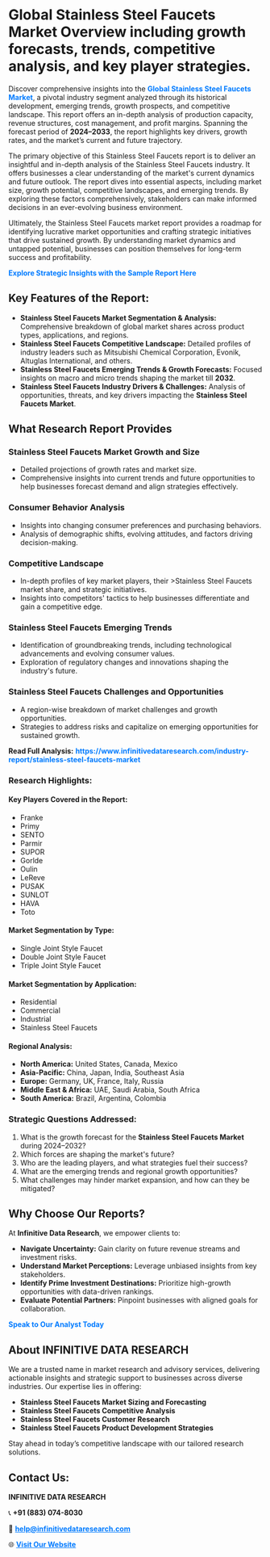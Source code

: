 <h1>Global Stainless Steel Faucets Market Overview including growth forecasts, trends, competitive analysis, and key player strategies.</h1>
<p>
Discover comprehensive insights into the 
<a href="https://www.infinitivedataresearch.com/industry-report/stainless-steel-faucets-market" rel="dofollow" style="color: #007BFF; text-decoration: none;"><strong>Global Stainless Steel Faucets Market</strong></a>, a pivotal industry segment analyzed through its historical development, emerging trends, growth prospects, and competitive landscape. This report offers an in-depth analysis of production capacity, revenue structures, cost management, and profit margins. Spanning the forecast period of <strong>2024–2033</strong>, the report highlights key drivers, growth rates, and the market’s current and future trajectory.
</p>
<p>
The primary objective of this Stainless Steel Faucets report is to deliver an insightful and in-depth analysis of the Stainless Steel Faucets industry. It offers businesses a clear understanding of the market's current dynamics and future outlook. The report dives into essential aspects, including market size, growth potential, competitive landscapes, and emerging trends. By exploring these factors comprehensively, stakeholders can make informed decisions in an ever-evolving business environment.
</p>
<p>
Ultimately, the Stainless Steel Faucets market report provides a roadmap for identifying lucrative market opportunities and crafting strategic initiatives that drive sustained growth. By understanding market dynamics and untapped potential, businesses can position themselves for long-term success and profitability.
</p>
<p>
<a href="https://www.infinitivedataresearch.com/request-sample/reportId=103281" style="color: #007BFF; text-decoration: none;"><strong>Explore Strategic Insights with the Sample Report Here</strong></a>
</p>

<h2>Key Features of the Report:</h2>
<ul>
<li><strong>Stainless Steel Faucets Market Segmentation & Analysis:</strong> Comprehensive breakdown of global market shares across product types, applications, and regions.</li>
<li><strong>Stainless Steel Faucets Competitive Landscape:</strong> Detailed profiles of industry leaders such as Mitsubishi Chemical Corporation, Evonik, Altuglas International, and others.</li>
<li><strong>Stainless Steel Faucets Emerging Trends & Growth Forecasts:</strong> Focused insights on macro and micro trends shaping the market till <strong>2032</strong>.</li>
<li><strong>Stainless Steel Faucets Industry Drivers & Challenges:</strong> Analysis of opportunities, threats, and key drivers impacting the <strong>Stainless Steel Faucets Market</strong>.</li>
</ul>

<h2>What Research Report Provides</h2>
<h3>Stainless Steel Faucets Market Growth and Size</h3>
<ul>
<li>Detailed projections of growth rates and market size.</li>
<li>Comprehensive insights into current trends and future opportunities to help businesses forecast demand and align strategies effectively.</li>
</ul>

<h3>Consumer Behavior Analysis</h3>
<ul>
<li>Insights into changing consumer preferences and purchasing behaviors.</li>
<li>Analysis of demographic shifts, evolving attitudes, and factors driving decision-making.</li>
</ul>

<h3>Competitive Landscape</h3>
<ul>
<li>In-depth profiles of key market players, their >Stainless Steel Faucets market share, and strategic initiatives.</li>
<li>Insights into competitors' tactics to help businesses differentiate and gain a competitive edge.</li>
</ul>

<h3>Stainless Steel Faucets Emerging Trends</h3>
<ul>
<li>Identification of groundbreaking trends, including technological advancements and evolving consumer values.</li>
<li>Exploration of regulatory changes and innovations shaping the industry's future.</li>
</ul>

<h3>Stainless Steel Faucets Challenges and Opportunities</h3>
<ul>
<li>A region-wise breakdown of market challenges and growth opportunities.</li>
<li>Strategies to address risks and capitalize on emerging opportunities for sustained growth.</li>
</ul>
<p><strong>Read Full Analysis:</strong> <a href="https://www.infinitivedataresearch.com/industry-report/stainless-steel-faucets-market" rel="dofollow" style="color: #007BFF; text-decoration: none;"><strong>https://www.infinitivedataresearch.com/industry-report/stainless-steel-faucets-market</strong></a></p>
<h3>Research Highlights:</h3>
<h4>Key Players Covered in the Report:</h4>
<ul><li>Franke</li><li>Primy</li><li>SENTO</li><li>Parmir</li><li>SUPOR</li><li>Gorlde</li><li>Oulin</li><li>LeReve</li><li>PUSAK</li><li>SUNLOT</li><li>HAVA</li><li>Toto</li></ul>
<h4>Market Segmentation by Type:</h4>
<ul><li>Single Joint Style Faucet</li><li>Double Joint Style Faucet</li><li>Triple Joint Style Faucet</li></ul>
<h4>Market Segmentation by Application:</h4>
<ul><li>Residential</li><li>Commercial</li><li>Industrial</li><li>Stainless Steel Faucets</li></ul>

<h4>Regional Analysis:</h4>
<ul>
<li><strong>North America:</strong> United States, Canada, Mexico</li>
<li><strong>Asia-Pacific:</strong> China, Japan, India, Southeast Asia</li>
<li><strong>Europe:</strong> Germany, UK, France, Italy, Russia</li>
<li><strong>Middle East & Africa:</strong> UAE, Saudi Arabia, South Africa</li>
<li><strong>South America:</strong> Brazil, Argentina, Colombia</li>
</ul>

<h3>Strategic Questions Addressed:</h3>
<ol>
<li>What is the growth forecast for the <strong>Stainless Steel Faucets Market</strong> during 2024–2032?</li>
<li>Which forces are shaping the market's future?</li>
<li>Who are the leading players, and what strategies fuel their success?</li>
<li>What are the emerging trends and regional growth opportunities?</li>
<li>What challenges may hinder market expansion, and how can they be mitigated?</li>
</ol>

<h2>Why Choose Our Reports?</h2>
<p>At <strong>Infinitive Data Research</strong>, we empower clients to:</p>
<ul>
<li><strong>Navigate Uncertainty:</strong> Gain clarity on future revenue streams and investment risks.</li>
<li><strong>Understand Market Perceptions:</strong> Leverage unbiased insights from key stakeholders.</li>
<li><strong>Identify Prime Investment Destinations:</strong> Prioritize high-growth opportunities with data-driven rankings.</li>
<li><strong>Evaluate Potential Partners:</strong> Pinpoint businesses with aligned goals for collaboration.</li>
</ul>
<p><a href="https://www.infinitivedataresearch.com/industry-report/stainless-steel-faucets-market" rel="dofollow" style="color: #007BFF; text-decoration: none;"><strong>Speak to Our Analyst Today</strong></a></p>

<h2>About INFINITIVE DATA RESEARCH</h2>
<p>We are a trusted name in market research and advisory services, delivering actionable insights and strategic support to businesses across diverse industries. Our expertise lies in offering:</p>
<ul>
<li><strong>Stainless Steel Faucets Market Sizing and Forecasting</strong></li>
<li><strong>Stainless Steel Faucets Competitive Analysis</strong></li>
<li><strong>Stainless Steel Faucets Customer Research</strong></li>
<li><strong>Stainless Steel Faucets Product Development Strategies</strong></li>
</ul>
<p>Stay ahead in today’s competitive landscape with our tailored research solutions.</p>

<h2>Contact Us:</h2>
<p><strong>INFINITIVE DATA RESEARCH</strong></p>
<p>📞 <strong>+91 (883) 074-8030</strong></p>
<p>📧 <strong><a href="mailto:help@infinitivedataresearch.com" style="color: #007BFF;">help@infinitivedataresearch.com</a></strong></p>
<p>🌐 <strong><a href="https://www.infinitivedataresearch.com" rel="dofollow" style="color: #007BFF;">Visit Our Website</a></strong></p>